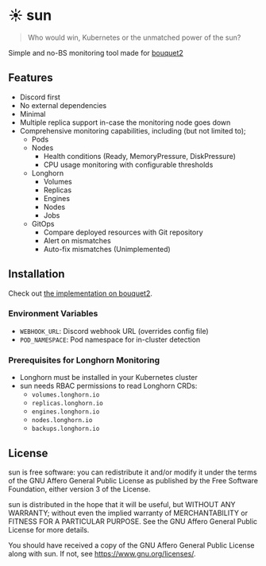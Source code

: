 # ☀ sun
> Who would win, Kubernetes or the unmatched power of the sun?

Simple and no-BS monitoring tool made for [bouquet2](https://github.com/bouquet2/bouquet2)

## Features
- Discord first
- No external dependencies
- Minimal
- Multiple replica support in-case the monitoring node goes down
- Comprehensive monitoring capabilities, including (but not limited to);
  - Pods
  - Nodes
    - Health conditions (Ready, MemoryPressure, DiskPressure)
    - CPU usage monitoring with configurable thresholds
  - Longhorn
    - Volumes
    - Replicas
    - Engines
    - Nodes
    - Jobs
  - GitOps
    - Compare deployed resources with Git repository
    - Alert on mismatches
    - Auto-fix mismatches (Unimplemented)

## Installation
Check out [the implementation on bouquet2](https://github.com/bouquet2/bouquet2/tree/main/manifests/core/sun).

### Environment Variables
- `WEBHOOK_URL`: Discord webhook URL (overrides config file)
- `POD_NAMESPACE`: Pod namespace for in-cluster detection

### Prerequisites for Longhorn Monitoring
- Longhorn must be installed in your Kubernetes cluster
- sun needs RBAC permissions to read Longhorn CRDs:
  - `volumes.longhorn.io`
  - `replicas.longhorn.io` 
  - `engines.longhorn.io`
  - `nodes.longhorn.io`
  - `backups.longhorn.io`

## License
sun is free software: you can redistribute it and/or modify it under the terms of the GNU Affero General Public License as published by the Free Software Foundation, either version 3 of the License.

sun is distributed in the hope that it will be useful, but WITHOUT ANY WARRANTY; without even the implied warranty of MERCHANTABILITY or FITNESS FOR A PARTICULAR PURPOSE. See the GNU Affero General Public License for more details.

You should have received a copy of the GNU Affero General Public License along with sun. If not, see https://www.gnu.org/licenses/.
